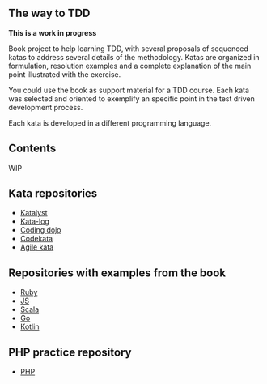 ## The way to TDD

**This is a work in progress**

Book project to help learning TDD, with several proposals of sequenced katas to address several details of the methodology. Katas are organized in formulation, resolution examples and a complete explanation of the main point illustrated with the exercise.

You could use the book as support material for a TDD course. Each kata was selected and oriented to exemplify an specific point in the test driven development process.

Each kata is developed in a different programming language.

## Contents

WIP

## Kata repositories

* [Katalyst](https://katalyst.codurance.com)
* [Kata-log](https://kata-log.rocks/index.html)
* [Coding dojo](http://codingdojo.org)
* [Codekata](http://codekata.com)
* [Agile kata](http://agilekatas.co.uk)

## Repositories with examples from the book

* [Ruby](https://github.com/franiglesias/tddbook-ruby)
* [JS](https://github.com/franiglesias/tddbook-js)
* [Scala](https://github.com/franiglesias/tddbook-scala)
* [Go](https://github.com/franiglesias/tddbook-go)
* [Kotlin](https://github.com/franiglesias/kotlinKata)

## PHP practice repository

* [PHP](https://github.com/franiglesias/tb)

